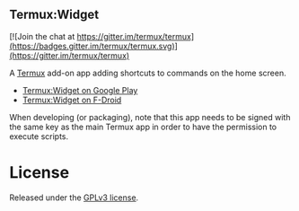 Termux:Widget
-------------
[![Join the chat at https://gitter.im/termux/termux](https://badges.gitter.im/termux/termux.svg)](https://gitter.im/termux/termux)

A [Termux](https://termux.com) add-on app adding shortcuts to commands on the home screen.

- [Termux:Widget on Google Play](https://play.google.com/store/apps/details?id=com.termux.widget)
- [Termux:Widget on F-Droid](https://f-droid.org/packages/com.termux.widget)

When developing (or packaging), note that this app needs to be signed with the same key as the main Termux app in order to have the permission to execute scripts.

License
=======
Released under the [GPLv3 license](https://www.gnu.org/licenses/gpl-3.0.html).
